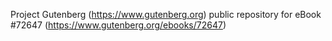 Project Gutenberg (https://www.gutenberg.org) public repository
for eBook #72647 (https://www.gutenberg.org/ebooks/72647)
